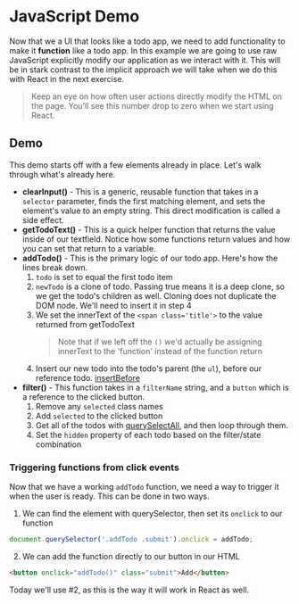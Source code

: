 # JavaScript Demo

Now that we a UI that looks like a todo app, we need to add functionality to make it **function** like a todo app. In this example we are going to use raw JavaScript explicitly modify our application as we interact with it. This will be in stark contrast to the implicit approach we will take when we do this with React in the next exercise.

> Keep an eye on how often user actions directly modify the HTML on the page. You'll see this number drop to zero when we start using React.

## Demo

This demo starts off with a few elements already in place. Let's walk through what's already here.

- **clearInput()** - This is a generic, reusable function that takes in a `selector` parameter, finds the first matching element, and sets the element's value to an empty string. This direct modification is called a side effect.
- **getTodoText()** - This is a quick helper function that returns the value inside of our textfield. Notice how some functions return values and how you can set that return to a variable.
- **addTodo()** - This is the primary logic of our todo app. Here's how the lines break down.
  1. `todo` is set to equal the first todo item
  2. `newTodo` is a clone of todo. Passing true means it is a deep clone, so we get the todo's children as well. Cloning does not duplicate the DOM node. We'll need to insert it in step 4
  3. We set the innerText of the `<span class='title'>` to the value returned from getTodoText
     > Note that if we left off the `()` we'd actually be assigning innerText to the 'function' instead of the function return
  4. Insert our new todo into the todo's parent (the `ul`), before our reference todo. [insertBefore](https://developer.mozilla.org/en-US/docs/Web/API/Node/insertBefore)
- **filter()** - This function takes in a `filterName` string, and a `button` which is a reference to the clicked button.
  1. Remove any `selected` class names
  2. Add `selected` to the clicked button
  3. Get all of the todos with [querySelectAll](https://developer.mozilla.org/en-US/docs/Web/API/Document/querySelectorAll), and then loop through them.
  4. Set the `hidden` property of each todo based on the filter/state combination

### Triggering functions from click events

Now that we have a working `addTodo` function, we need a way to trigger it when the user is ready. This can be done in two ways.

1. We can find the element with querySelector, then set its `onclick` to our function

```js
document.querySelector('.addTodo .submit').onclick = addTodo;
```

2. We can add the function directly to our button in our HTML

```html
<button onclick="addTodo()" class="submit">Add</button>
```

Today we'll use #2, as this is the way it will work in React as well.
